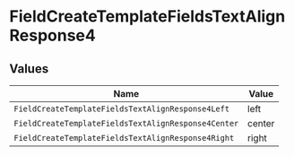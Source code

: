 # FieldCreateTemplateFieldsTextAlignResponse4


## Values

| Name                                                | Value                                               |
| --------------------------------------------------- | --------------------------------------------------- |
| `FieldCreateTemplateFieldsTextAlignResponse4Left`   | left                                                |
| `FieldCreateTemplateFieldsTextAlignResponse4Center` | center                                              |
| `FieldCreateTemplateFieldsTextAlignResponse4Right`  | right                                               |